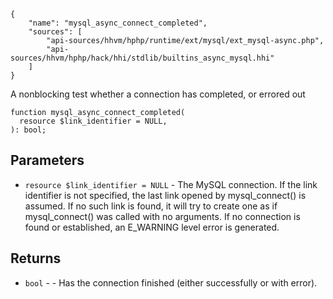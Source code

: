 ``` yamlmeta
{
    "name": "mysql_async_connect_completed",
    "sources": [
        "api-sources/hhvm/hphp/runtime/ext/mysql/ext_mysql-async.php",
        "api-sources/hhvm/hphp/hack/hhi/stdlib/builtins_async_mysql.hhi"
    ]
}
```




A nonblocking test whether a connection has completed, or errored out




``` Hack
function mysql_async_connect_completed(
  resource $link_identifier = NULL,
): bool;
```




## Parameters




+ ` resource $link_identifier = NULL ` - The MySQL connection. If the link
  identifier is not specified, the last link
  opened by mysql_connect() is assumed. If
  no such link is found, it will try to
  create one as if mysql_connect() was
  called with no arguments. If no connection
  is found or established, an E_WARNING
  level error is generated.




## Returns




* ` bool ` - - Has the connection finished (either successfully or with
  error).
<!-- HHAPIDOC -->
